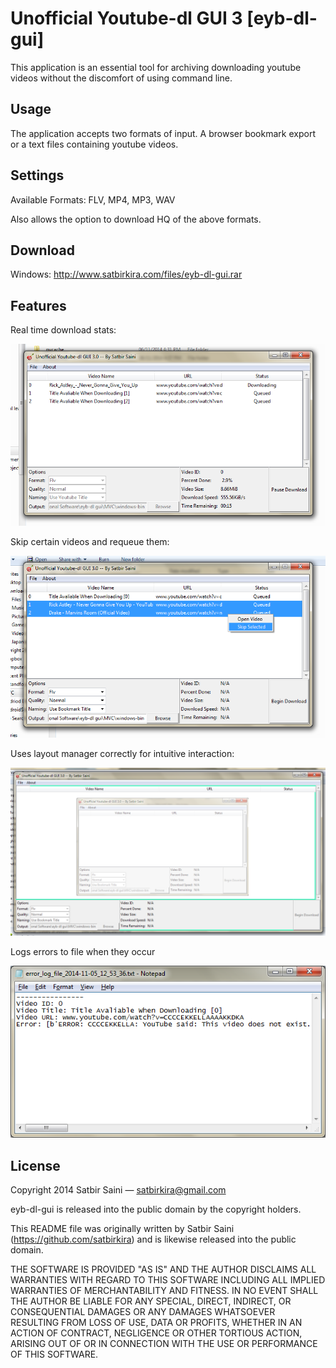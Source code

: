 Unofficial Youtube-dl GUI 3 [eyb-dl-gui]
============

This application is an essential tool for archiving downloading youtube videos without the discomfort of using command line.


Usage
-------
The application accepts two formats of input. A browser bookmark export or a text files containing youtube videos.


Settings
-------
Available Formats: FLV, MP4, MP3, WAV

Also allows the option to download HQ of the above formats.

Download
-------
Windows: http://www.satbirkira.com/files/eyb-dl-gui.rar

Features
-------
Real time download stats:

![Download Statistics](/screenshots/download_statistics.png?raw=true "Download Statistics")

Skip certain videos and requeue them: 

![Context Menu](/screenshots/context_menu.png?raw=true "Context Menu")

Uses layout manager correctly for intuitive interaction:

![UI Principles](/screenshots/ui_principles.png?raw=true "UI Principles")

Logs errors to file when they occur

![Error Logging](/screenshots/error_logging.png?raw=true "Error Logging")

License
-------

Copyright 2014 Satbir Saini — satbirkira@gmail.com

eyb-dl-gui is released into the public domain by the copyright holders.

This README file was originally written by Satbir Saini (https://github.com/satbirkira) and is likewise released into the public domain.

THE SOFTWARE IS PROVIDED "AS IS" AND THE AUTHOR DISCLAIMS ALL WARRANTIES WITH REGARD TO THIS SOFTWARE INCLUDING ALL IMPLIED WARRANTIES OF MERCHANTABILITY AND FITNESS. IN NO EVENT SHALL THE AUTHOR BE LIABLE FOR ANY SPECIAL, DIRECT, INDIRECT, OR CONSEQUENTIAL DAMAGES OR ANY DAMAGES WHATSOEVER RESULTING FROM LOSS OF USE, DATA OR PROFITS, WHETHER IN AN ACTION OF CONTRACT, NEGLIGENCE OR OTHER TORTIOUS ACTION, ARISING OUT OF OR IN CONNECTION WITH THE USE OR PERFORMANCE OF THIS SOFTWARE.

